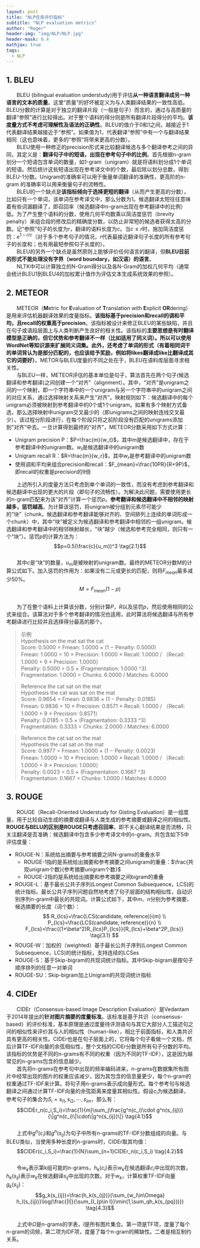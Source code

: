 ```yaml
---
layout: post
title: "NLP任务评价指标"
subtitle: "NLP evaluation metrics"
author: "Roger"
header-img: "img/NLP/NLP.jpg"
header-mask: 0.4
mathjax: true
tags:
  - NLP
---
```


## 1. BLEU  
&emsp;&emsp;BLEU (bilingual evaluation understudy)用于评估**从一种语言翻译成另一种语言的文本的质量**。这里“质量”的好坏被定义为与人类翻译结果的一致性高低。BLEU分数的计算是对于独立的翻译片段（一般是句子）而言的，通过与高质量的翻译“参照”进行比较得出。对于整个语料的得分则是所有翻译片段得分的平均。**该度量方式不考虑可理解性及语法的正确性**。BLEU的值介于0和1之间，越接近于1代表翻译结果越接近于“参照”。如果值为1，代表翻译“参照”中有一个与翻译结果相同（这也意味着，更多的“参照”将带来更高的分数）。  
&emsp;&emsp;BLEU使用一种修正的precision形式来比较翻译候选与多个翻译参考之间的异同，其定义是：**翻译句子中的短语，出现在参考句子中的比例**。首先根据n-gram划分一个短语包含单词的数量，如1-gram（unigram）就是将语料划分成1个单词的短语。然后统计这些短语出现在参考译文中的个数，最后除以划分总数，得到BLEU-1分数。Unigram的准确率可以用于衡量单词翻译的准确性，更高阶的n-gram 的准确率可以用来衡量句子的流畅性。  
&emsp;&emsp;BLEU的一个缺点是**该指标倾向于选择更短的翻译**（从而产生更高的分数），比如只有一个单词，该单词在参考译文中，那么分数为1。候选翻译太短往往意味着有些词漏翻译了，即召回率（候选翻译中n-gram出现在参考翻译中的比例）低。为了产生整个语料的分数，使用几何平均数乘以简洁度惩罚（brevity penalty）来组合段的修改后的精确度分数，以防止非常短的候选者获得太高的分数。记“参照”句子的长度为$r$，翻译的语料长度为$c$。当$c\le r$时，施加简洁度惩罚：$e^{1-r/c}$（对于多个参考句子的情况，$r$代表最接近翻译句子长度的所有参考句子的长度和；也有用最短参照句子长度的）。  
&emsp;&emsp;BLEU的另外一个缺点是虽然原则上能够评价任何语言的翻译，但**BLEU目前的形式不能处理没有字界（word boundary，如汉语）的语言**。  
&emsp;&emsp;NLTK中可以计算独立的N-Gram得分以及各N-Gram的加权几何平均（通常会统计BLEU1到BLEU4的加权累计值作为评估文本生成系统效果的参照）。
## 2. METEOR  
&emsp;&emsp;METEOR（**M**etric for **E**valuation of **T**ranslation with **E**xplicit **OR**dering）是用来评估机器翻译效果的度量指标。**该指标基于precision和recall的调和平均，且recall的权重高于precision**。该指标被设计来修正BLEU的某些缺陷，并且在句子或语段层面上与人类判断产生良好的相关性。该指标的**主要思想是有时翻译模型是正确的，但它优势和参考翻译不一样（比如适用了同义词）。所以可以使用WordNet等知识源来扩展同义词集。此外，还考虑了单词的形式（有着相同词干的单词背认为是部分匹配的，也应该给予奖励，例如将likes翻译成like比翻译成其它的词要好）**。METOR与BLEU度量的不同之处在于，BLEU在语料库层面寻求相关性。  
&emsp;&emsp;与BLEU一样，METEOR评估的基本单位是句子，算法首先在两个句子(候选翻译和参考翻译)之间创建一个“对齐”（alignment）。其中，“对齐”是unigram之间的一个映射，即一个字符串中的一个unigram与另一个字符串中的unigram之间的对应关系，通过选择映射关系来产生“对齐”。映射规则如下：候选翻译中的每个unigram必须被映射到参考翻译中的0个或1个unigram。如果有多个映射方式备选，那么选择映射中unigram交叉最少的（即unigrams之间的映射连线交叉最少）。该过程分阶段进行，在每个阶段只将之前阶段没有匹配的unigrams添加到“对齐”中去。一旦计算得到最终的“对齐”，METEOR分数采用如下方式计算：  
- Unigram precision P：$P=\frac{m}{w_t}$，其中$m$是候选翻译中，存在于参考翻译中的unigram数。$w_t$是候选翻译中的unigram数
- Unigram recall R：$R=\frac{m}{w_r}$，其中$w_r$是参考翻译中的unigram数
- 使用调和平均来组合precision和recall：$F_{mean}=\frac{10PR}{R+9P}$，即recall的权重是precision的9倍  

&emsp;&emsp;上述所引入的度量方法只考虑到单个单词的一致性，而没有考虑到参考翻译和候选翻译中出现的更大的片段（即句子的流畅性）。为解决此问题，需要使用更长的n-gram匹配来为该“对齐”计算一个惩罚$p$。**参考翻译和候选翻译中不相邻的映射越多，惩罚越高**。为计算该惩罚，将unigram被分组到元素尽可能少的“块”（chunk，候选翻译和参考翻译能够对齐的、空间排列上连续的单词形成一个chunk）中，其中“块”被定义为候选翻译和参考翻译中相邻的一组unigram。候选翻译和参考翻译中的相邻映射越长，“块”越少（候选和参考完全相同，则只有一个“块”）。惩罚$p$的计算方法为：  
$$p=0.5(\frac{c}{u_m})^3 \tag{2.1}$$  
&emsp;&emsp;其中$c$是“块”的数量，$u_m$是被映射的unigram数。最终的METEOR分数M的计算公式如下。加入惩罚的作用为：如果没有二元或更长的匹配，则将$F_{mean}$最多减少50%。  
$$M=F_{mean}(1-p) \tag{2.2}$$  
&emsp;&emsp;为了在整个语料上计算该分数，分别计算$P$，$R$以及惩罚$p$，然后使用相同的公式来组合。该算法对于多个参考翻译的情况也适用，此时算法将候选翻译与所有参考翻译进行比较并且选择得分最高的那个。  
> 示例  
> Hypothesis	on	the	mat	sat	the	cat  
> Score: 0.5000 = Fmean: 1.0000 × (1 − Penalty: 0.5000)  
> Fmean: 1.0000 = 10 × Precision: 1.0000 × Recall: 1.0000 / （Recall: 1.0000 + 9 × Precision: 1.0000）  
> Penalty: 0.5000 = 0.5 × (Fragmentation: 1.0000 ^3)  
> Fragmentation: 1.0000 = Chunks: 6.0000 / Matches: 6.0000

> Reference	the	cat		sat	on	the	mat  
> Hypothesis	the	cat	was	sat	on	the	mat  
> Score: 0.9654 = Fmean: 0.9836 × (1 − Penalty: 0.0185)  
> Fmean: 0.9836 = 10 × Precision: 0.8571 × Recall: 1.0000 / （Recall: 1.0000 + 9 × Precision: 0.8571）  
> Penalty: 0.0185 = 0.5 × (Fragmentation: 0.3333 ^3)  
> Fragmentation: 0.3333 = Chunks: 2.0000 / Matches: 6.0000

> Reference	the	cat	sat	on	the	mat  
> Hypothesis	the	cat	sat	on	the	mat  
> Score: 0.9977 = Fmean: 1.0000 × (1 − Penalty: 0.0023)  
> Fmean: 1.0000 = 10 × Precision: 1.0000 × Recall: 1.0000 / （Recall: 1.0000 + 9 × Precision: 1.0000）  
> Penalty: 0.0023 = 0.5 × (Fragmentation: 0.1667 ^3)     
> Fragmentation: 0.1667 = Chunks: 1.0000 / Matches: 6.0000

## 3. ROUGE
&emsp;&emsp;ROUGE（Recall-Oriented Understudy for Gisting Evaluation）是一组度量，用于比较自动生成的摘要或翻译与人类生成的参考摘要或翻译之间的相似性。**ROUGE与BELU的区别是ROUGE只考虑召回率**，即不关心翻译结果是否流畅，只关注翻译是否准确：候选翻译中包含多少参考译文中的n-gram。共包含如下5中评估度量：  
- ROUGE-N：系统给出摘要与参考摘要之间N-grams的重叠水平
  - ROUGE-1指的是系统给出摘要和参考摘要之间unigram的重叠：$\frac{共现unigram个数}{参考摘要unigram个数}$
  - ROUGE-2指的是系统给出摘要和参考摘要之间bigram的重叠
- ROUGE-L：基于最长公共子序列(Longest Common Subsequence，LCS)的统计指标。最长公共子序列问题自然地考虑了句子层面的结构相似性，自动识别序列n-gram中最长的共现词。计算公式如下，其中$m$、$n$分别为参考摘要、候选摘要的长度（词个数）：  
  $$
  R_{lcs}=\frac{LCS(candidate, reference)}{m} \\
  P_{lcs}=\frac{LCS(candidate, reference)}{n} \\
  F_{lcs}=\frac{(1+\beta^2)R_{lcs}P_{lcs}}{R_{lcs}+\beta^2P_{lcs}} \tag{3.1}
  $$
- ROUGE-W：加权的（weighted）基于最长公共子序列(Longest Common Subsequence，LCS)的统计指标，支持连续的LCSes
- ROUGE-S：基于Skip-bigram的共现词统计指标。其中Skip-bigram是按句子顺序排列的任意一对单词
- ROUGE-SU：Skip-bigram加上Unigram的共现词统计指标  

## 4. CIDEr
&emsp;&emsp;CIDEr（Consensus-based Image Description Evaluation）是Vedantam于2014年提出的**针对图片摘要的度量标准**。该标准是基于共识（consensus-based）的评价标准，基本原理是通过度量待评测语句与其它大部分人工描述句之间的相似性来评价其与人的相似性（human-like），相比于前面指标，和人类共识具有更高的相关性。CIDEr也是在句子层面上的，它将每个句子看做一个文档，然后计算TF-IDF向量的余弦相似性，整个文档的CIDEr分数是所有句子分数的平均。该指标的优势是不同的n-grams有不同的权重（因为不同的TF-IDF），这是因为越常见的n-grams包含的信息越少。  
&emsp;&emsp;首先将n-grams在参考句中出现的频率编码进来，n-grams在数据集所有图片中经常出现的图片的权重应该减少，因为其包含的信息量更少，每个n-gram的权重通过TF-IDF来计算。将句子用n-grams表示成向量形式。每个参考句与候选翻译之间通过计算TF-IDF向量的余弦距离来度量其相似性。假设$c_i$为候选翻译，参考句子的集合为$S_i={s_{i1},s_{i2},\cdots,s_{im}}$，那么有：  
$$CIDEr_n(c_i,S_i)=\frac{1}{m}\sum_j\frac{g^n(c_i)\cdot g^n(s_{ij})}{\|g^n(c_i)\|\cdot\|g^n(s_{ij})\|} \tag{4.1}$$  
&emsp;&emsp;上式中$g^n(c_i)$和$g^n(s_{ij})$为句子中所有n-grams的TF-IDF分数组成的向量。与BLEU类似，当使用多种长度的n-grams时，CIDEr取其均值：  
$$CIDEr(c_i,S_i)=\frac{1}{N}\sum_{n=1}CIDEr_n(c_i,S_i) \tag{4.2}$$  
&emsp;&emsp;令$w_k$表示第k组可能的n-grams，$h_k(c_i)$表示$w_k$在候选翻译$c_i$中出现的次数，$h_k(s_{ij})$表示$w_k$在候选翻译$s_{ij}$中出现的次数。对于$w_k$，计算权重TF-IDF向量$g_k(s_{ij})$：  
$$g_k(s_{ij})=\frac{h_k(s_{ij})}{\sum_{w_l\in\Omega} h_l(s_{ij})}\log(\frac{|I|}{\sum_{I_{p\in I}}\min(1,\sum_qh_k(s_{pq}))}) \tag{4.3}$$  
&emsp;&emsp;上式中$\Omega$是n-grams的字表，$I$是所有图片集合。第一项是TF项，度量了每个n-gram的词频，第二项为IDF项，度量了每个n-gram的稀缺性。二者是相互制约关系。






